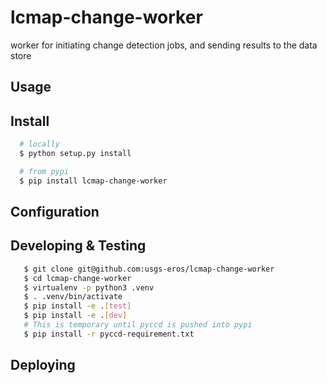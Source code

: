 # lcmap-change-worker
worker for initiating change detection jobs, and sending results to the data store

## Usage

## Install
```bash
  # locally
  $ python setup.py install

  # from pypi
  $ pip install lcmap-change-worker
```
## Configuration

## Developing & Testing

```bash
   $ git clone git@github.com:usgs-eros/lcmap-change-worker
   $ cd lcmap-change-worker
   $ virtualenv -p python3 .venv
   $ . .venv/bin/activate
   $ pip install -e .[test]
   $ pip install -e .[dev]
   # This is temporary until pyccd is pushed into pypi   
   $ pip install -r pyccd-requirement.txt
```

## Deploying
